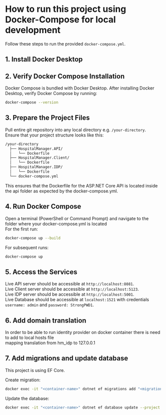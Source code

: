 # How to run this project using Docker-Compose for local development

Follow these steps to run the provided `docker-compose.yml`.

## 1. Install Docker Desktop

## 2. Verify Docker Compose Installation
Docker Compose is bundled with Docker Desktop. After installing Docker Desktop, verify Docker Compose by running:
```bash
docker-compose --version
```

## 3. Prepare the Project Files
Pull entire git repository into any local directory e.g. `/your-directory`.\
Ensure that your project structure looks like this:
```bash
/your-directory
  ├── HospitalManager.API/
  │   └── Dockerfile
  ├── HospitalManager.Client/
  │   └── Dockerfile
  ├── HospitalManager.IDP/
  │   └── Dockerfile
  └── docker-compose.yml
  ```
This ensures that the Dockerfile for the ASP.NET Core API is located inside the api folder as expected by the docker-compose.yml.

## 4. Run Docker Compose

Open a terminal (PowerShell or Command Prompt) and navigate to the folder where your docker-compose.yml is located\
For the first run:
```bash
docker-compose up --build
```
For subsequent runs:
```bash
docker-compose up
```

## 5. Access the Services

Live API server should be accessible at `http://localhost:8081`.\
Live Client server should be accessible at `http://localhost:5123`.\
Live IDP server should be accessible at `http://localhost:5001`.\
Live Database should be accessible at `localhost:1521` with credentials `username: admin` and `password: StrongPWD1`.

## 6. Add domain translation

In order to be able to run identity provider on docker container there is need to add to local hosts file\
mapping translation from hm_idp to 127.0.0.1

## 7. Add migrations and update database

This project is using EF Core.

Create migration:
```bash
docker exec -it "<container-name>" dotnet ef migrations add "<migration-name>" --project /app
```

Update the database:
```bash
docker exec -it "<container-name>" dotnet ef database update --project /app
```
